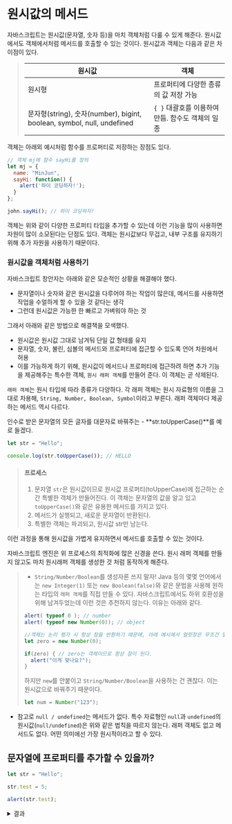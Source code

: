 # 원시값의 메서드
자바스크립트는 원시값(문자열, 숫자 등)을 마치 객체처럼 다룰 수 있게 해준다. 원시값에서도 객체에서처럼 메서드를 호출할 수 있는 것이다. 
원시값과 객체는 다음과 같은 차이점이 있다.

> | 원시값 | 객체 |
> | -------|------|
> | 원시형 | 프로퍼티에 다양한 종류의 값 저장 가능 |
> | 문자형(string), 숫자(number), bigint, boolean, symbol, null, undefined | `{ }` 대괄호를 이용하여 만듬. 함수도 객체의 일종 |

객체는 아래외 예시처럼 함수를 프로퍼티로 저장하는 장점도 있다.
```js
// 객체 mj에 함수 sayHi를 정의 
let mj = {
  name: "MinJun",
  sayHi: function() {
    alert('하이 코딩하자!');
  }
};

john.sayHi(); // 하이 코딩하자!
```

객체는 위와 같이 다양한 프로퍼티 타입을 추가할 수 있는데 이런 기능을 많이 사용하면 자원이 많이 소모된다는 단점도 있다.
객체는 원시값보다 무겁고, 내부 구조를 유지하기 위해 추가 자원을 사용하기 때문이다.

### 원시값을 객체처럼 사용하기
자바스크립트 창안자는 아래와 같은 모순적인 상황을 해결해야 했다.

* 문자열이나 숫자와 같은 원시값을 다루어야 하는 작업이 많은데, 메서드를 사용하면 작업을 수얼하게 할 수 있을 것 같다는 생각
* 그런데 원시값은 가능한 한 빠르고 가벼워야 하는 것

그래서 아래와 같은 방법으로 해결책을 모색했다.
* 원시값은 원시값 그대로 남겨둬 단일 값 형태를 유지
* 문자열, 숫자, 불린, 심볼의 메서드와 프로퍼티에 접근할 수 있도록 언어 차원에서 허용
* 이를 가능하게 하기 위해, 원시값이 메서드나 프로퍼티에 접근하려 하면 추가 기능을 제공해주는 특수한 객체, `원시 래퍼 객체`를 만들어 준다. 이 객체는 곧 삭제된다.

`래퍼 객체`는 원시 타입에 따라 종류가 다양하다. 각 래퍼 객체는 원시 자료형의 이름을 그대로 차용해, `String, Number, Boolean, Symbol`이라고 부른다. 래퍼 객체마다 제공하는 메서드 역시 다르다.

인수로 받은 문자열의 모든 글자를 대문자로 바꿔주는 - **str.toUpperCase()**를 예로 들겠다.
```js
let str = "Hello";

console.log(str.toUpperCase()); // HELLO
```
> #### 프로세스
> 1. 문자열 `str`은 원시값이므로 원시값 프로퍼티(toUpperCase)에 접근하는 순간 특별한 객체가 만들어진다. 이 객체는 문자열의 값을 알고 있고 `toUpperCase()`와 같은 유용한 메서드를 가지고 있다.
> 2. 메서드가 실행되고, 새로운 문자열이 반환된다.
> 3. 특별한 객체는 파괴되고, 원시값 str만 남는다.

이런 과정을 통해 원시값을 가볍게 유지하면서 메서드를 호출할 수 있는 것이다.

자바스크립트 엔진은 위 프로세스의 최적화에 많은 신경을 쓴다. 원시 래퍼 객체를 만들지 않고도 마치 원시래퍼 객체를 생성한 것 처럼 동작하게 해준다.

> * `String/Number/Boolean`를 생성자론 쓰지 말자!
> Java 등의 몇몇 언어에서는 `new Integer(1)` 또는 `new Boolean(false)`와 같은 문법을 사용해 원하는 타입의 `래퍼 객체`를 직접 만들 수 있다.
> 자바스크립트에서도 하위 호환성을 위해 남겨두었는데 이런 것은 추천하지 않는다. 이유는 아래와 같다.
> ```js
> alert( typeof 0 ); // number
> alert( typeof new Number(0)); // object
> 
> //객체는 논리 평가 시 항상 참을 반환하기 때문에, 아래 예시에서 얼럿창은 무조건 열린다.
> let zero = new Number(0);
>
> if(zero) { // zero는 객체이므로 항상 참이 된다.
>   alert("이게 맞나요?");
> }  
> ```
> 하지만 `new`를 안붙이고 `String/Number/Boolean`을 사용하는 건 괜찮다. 이는 원시값으로 바꿔주기 때문이다.
> ```js
> let num = Number("123");
> ```

* 참고로 `null / undefined`는 메서드가 없다.
특수 자료형인 `null`과 `undefined`의 원시값(`null/undefined`)은 위와 같은 법칙을 따르지 않는다. 래퍼 객체도 없고 메서드도 없다. 어떤 의미에선 가장 원시적이라고 할 수 있다.

## 문자열에 프로퍼티를 추가할 수 있을까?
```js
let str = "Hello";

str.test = 5;

alert(str.test);
```
<details>
  <summary>결과</summary>
  1. undefined (비엄격)
  2. An error (엄격)
  
  ### 과정
  1. `str`의 프로퍼티에 접근하려 하면 `래퍼 객체`가 만들어짐
  2. 엄격 모드에선 래퍼 객체를 수정하려 할 때 에러 발생
  3. 비 엄격 모드에선 래퍼 객체에 프로퍼티 `test`가 추가됨. 근데 바로 삭제되기 때문에 alert 부분에서 호출해도 undefined가 됨
</details>

